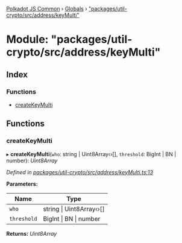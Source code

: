 [Polkadot JS Common](../README.md) › [Globals](../globals.md) › ["packages/util-crypto/src/address/keyMulti"](_packages_util_crypto_src_address_keymulti_.md)

# Module: "packages/util-crypto/src/address/keyMulti"

## Index

### Functions

* [createKeyMulti](_packages_util_crypto_src_address_keymulti_.md#createkeymulti)

## Functions

###  createKeyMulti

▸ **createKeyMulti**(`who`: string | Uint8Array‹›[], `threshold`: BigInt | BN | number): *Uint8Array*

*Defined in [packages/util-crypto/src/address/keyMulti.ts:13](https://github.com/polkadot-js/common/blob/db61ea30/packages/util-crypto/src/address/keyMulti.ts#L13)*

**Parameters:**

Name | Type |
------ | ------ |
`who` | string &#124; Uint8Array‹›[] |
`threshold` | BigInt &#124; BN &#124; number |

**Returns:** *Uint8Array*
